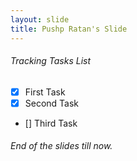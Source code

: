 ```yaml
---
layout: slide
title: Pushp Ratan's Slide
---
```

###### Tracking Tasks List <br />
- [x] First Task<br />
- [x] Second Task<br />
- [] Third Task<br />

###### End of the slides till now.
